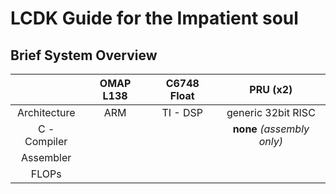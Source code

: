 # LCDK Guide for the Impatient soul


## Brief System Overview

|               |   OMAP L138  |  C6748 Float  |   PRU (x2)   |
|:-------------:|:------------:|:-------------:|:------------:|
|  Architecture |     ARM      |    TI - DSP   | generic 32bit RISC  |
|  C - Compiler     |   |   | **none** *(assembly only)* |
|  Assembler    ||   |   |   
|    FLOPs      |||||
